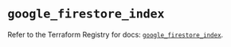 # `google_firestore_index`

Refer to the Terraform Registry for docs: [`google_firestore_index`](https://registry.terraform.io/providers/hashicorp/google-beta/5.19.0/docs/resources/google_firestore_index).
